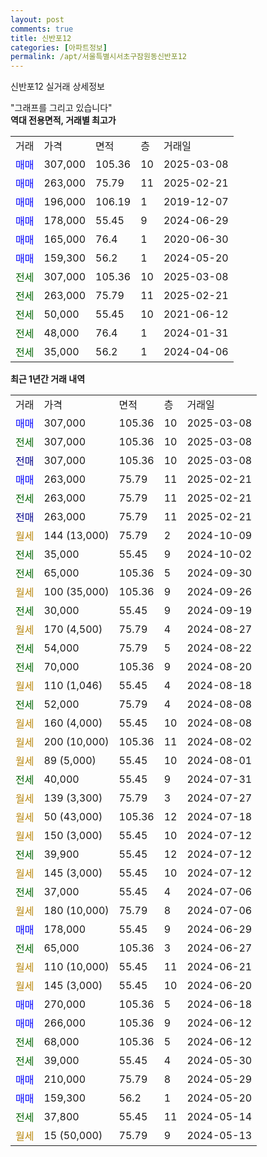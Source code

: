```yaml
---
layout: post
comments: true
title: 신반포12
categories: [아파트정보]
permalink: /apt/서울특별시서초구잠원동신반포12
---
```


신반포12 실거래 상세정보

<script type="text/javascript">
  google.charts.load('current', {'packages':['line', 'corechart']});
  google.charts.setOnLoadCallback(drawChart);

  function drawChart() {
    var data = new google.visualization.DataTable();
    data.addColumn('date', '거래일');
    data.addColumn('number', "매매");
    data.addColumn('number', "전세");
    data.addColumn('number', "전매");

    data.addRows([[new Date(Date.parse("2025-03-08")), 307000, null, null], [new Date(Date.parse("2025-03-08")), null, 307000, null], [new Date(Date.parse("2025-03-08")), null, null, 307000], [new Date(Date.parse("2025-02-21")), 263000, null, null], [new Date(Date.parse("2025-02-21")), null, 263000, null], [new Date(Date.parse("2025-02-21")), null, null, 263000], [new Date(Date.parse("2024-10-09")), null, null, null], [new Date(Date.parse("2024-10-02")), null, 35000, null], [new Date(Date.parse("2024-09-30")), null, 65000, null], [new Date(Date.parse("2024-09-26")), null, null, null], [new Date(Date.parse("2024-09-19")), null, 30000, null], [new Date(Date.parse("2024-08-27")), null, null, null], [new Date(Date.parse("2024-08-22")), null, 54000, null], [new Date(Date.parse("2024-08-20")), null, 70000, null], [new Date(Date.parse("2024-08-18")), null, null, null], [new Date(Date.parse("2024-08-08")), null, 52000, null], [new Date(Date.parse("2024-08-08")), null, null, null], [new Date(Date.parse("2024-08-02")), null, null, null], [new Date(Date.parse("2024-08-01")), null, null, null], [new Date(Date.parse("2024-07-31")), null, 40000, null], [new Date(Date.parse("2024-07-27")), null, null, null], [new Date(Date.parse("2024-07-18")), null, null, null], [new Date(Date.parse("2024-07-12")), null, null, null], [new Date(Date.parse("2024-07-12")), null, 39900, null], [new Date(Date.parse("2024-07-12")), null, null, null], [new Date(Date.parse("2024-07-06")), null, 37000, null], [new Date(Date.parse("2024-07-06")), null, null, null], [new Date(Date.parse("2024-06-29")), 178000, null, null], [new Date(Date.parse("2024-06-27")), null, 65000, null], [new Date(Date.parse("2024-06-21")), null, null, null], [new Date(Date.parse("2024-06-20")), null, null, null], [new Date(Date.parse("2024-06-18")), 270000, null, null], [new Date(Date.parse("2024-06-12")), 266000, null, null], [new Date(Date.parse("2024-06-12")), null, 68000, null], [new Date(Date.parse("2024-05-30")), null, 39000, null], [new Date(Date.parse("2024-05-29")), 210000, null, null], [new Date(Date.parse("2024-05-20")), 159300, null, null], [new Date(Date.parse("2024-05-14")), null, 37800, null], [new Date(Date.parse("2024-05-13")), null, null, null]]);

    var options = {
      hAxis: {
        format: 'yyyy/MM/dd'
      },    
      lineWidth: 0,
      pointsVisible: true,    
      title: '최근 1년간 유형별 실거래가 분포',
      legend: { position: 'bottom' }
    };

    var formatter = new google.visualization.NumberFormat({pattern:'###,###'} );
    formatter.format(data, 1);
    formatter.format(data, 2);
    
    setTimeout(function() {
        var chart = new google.visualization.LineChart(document.getElementById('columnchart_material'));
        chart.draw(data, (options));
        document.getElementById('loading').style.display = 'none';
    }, 200);
  }
</script>


<div id="loading" style="z-index:20; display: block; margin-left: 0px">"그래프를 그리고 있습니다"</div>
<div id="columnchart_material" style="width: 95%; margin-left: 0px; display: block"></div>
<!-- contents start -->
<b>역대 전용면적, 거래별 최고가</b>
<table class="sortable">
    <tr>
      <td>거래</td>
      <td>가격</td>
      <td>면적</td>
      <td>층</td>
      <td>거래일</td>
    </tr>
        <tr>
          <td><a style="color: blue">매매</a></td>
          <td>307,000</td>
          <td>105.36</td>
          <td>10</td>
          <td>2025-03-08</td>
        </tr>            <tr>
          <td><a style="color: blue">매매</a></td>
          <td>263,000</td>
          <td>75.79</td>
          <td>11</td>
          <td>2025-02-21</td>
        </tr>            <tr>
          <td><a style="color: blue">매매</a></td>
          <td>196,000</td>
          <td>106.19</td>
          <td>1</td>
          <td>2019-12-07</td>
        </tr>            <tr>
          <td><a style="color: blue">매매</a></td>
          <td>178,000</td>
          <td>55.45</td>
          <td>9</td>
          <td>2024-06-29</td>
        </tr>            <tr>
          <td><a style="color: blue">매매</a></td>
          <td>165,000</td>
          <td>76.4</td>
          <td>1</td>
          <td>2020-06-30</td>
        </tr>            <tr>
          <td><a style="color: blue">매매</a></td>
          <td>159,300</td>
          <td>56.2</td>
          <td>1</td>
          <td>2024-05-20</td>
        </tr>        
        <tr>
              <td><a style="color: darkgreen">전세</a></td>
              <td>307,000</td>
              <td>105.36</td>
              <td>10</td>
              <td>2025-03-08</td>
            </tr>            <tr>
              <td><a style="color: darkgreen">전세</a></td>
              <td>263,000</td>
              <td>75.79</td>
              <td>11</td>
              <td>2025-02-21</td>
            </tr>            <tr>
              <td><a style="color: darkgreen">전세</a></td>
              <td>50,000</td>
              <td>55.45</td>
              <td>10</td>
              <td>2021-06-12</td>
            </tr>            <tr>
              <td><a style="color: darkgreen">전세</a></td>
              <td>48,000</td>
              <td>76.4</td>
              <td>1</td>
              <td>2024-01-31</td>
            </tr>            <tr>
              <td><a style="color: darkgreen">전세</a></td>
              <td>35,000</td>
              <td>56.2</td>
              <td>1</td>
              <td>2024-04-06</td>
            </tr>        
    
</table>

<b>최근 1년간 거래 내역</b>

<table class="sortable">
    <tr>
      <td>거래</td>
      <td>가격</td>
      <td>면적</td>
      <td>층</td>
      <td>거래일</td>
    </tr>
    <tr>
      <td><a style="color: blue">매매</a></td>
      <td>307,000</td>
      <td>105.36</td>
      <td>10</td>
      <td>2025-03-08</td>
    </tr>          <tr>
      <td><a style="color: darkgreen">전세</a></td>
      <td>307,000</td>
      <td>105.36</td>
      <td>10</td>
      <td>2025-03-08</td>
    </tr>          <tr>
      <td><a style="color: darkblue">전매</a></td>
      <td>307,000</td>
      <td>105.36</td>
      <td>10</td>
      <td>2025-03-08</td>
    </tr>          <tr>
      <td><a style="color: blue">매매</a></td>
      <td>263,000</td>
      <td>75.79</td>
      <td>11</td>
      <td>2025-02-21</td>
    </tr>          <tr>
      <td><a style="color: darkgreen">전세</a></td>
      <td>263,000</td>
      <td>75.79</td>
      <td>11</td>
      <td>2025-02-21</td>
    </tr>          <tr>
      <td><a style="color: darkblue">전매</a></td>
      <td>263,000</td>
      <td>75.79</td>
      <td>11</td>
      <td>2025-02-21</td>
    </tr>          <tr>
      <td><a style="color: darkgoldenrod">월세</a></td>
      <td>144 (13,000)</td>
      <td>75.79</td>
      <td>2</td>
      <td>2024-10-09</td>
    </tr>          <tr>
      <td><a style="color: darkgreen">전세</a></td>
      <td>35,000</td>
      <td>55.45</td>
      <td>9</td>
      <td>2024-10-02</td>
    </tr>          <tr>
      <td><a style="color: darkgreen">전세</a></td>
      <td>65,000</td>
      <td>105.36</td>
      <td>5</td>
      <td>2024-09-30</td>
    </tr>          <tr>
      <td><a style="color: darkgoldenrod">월세</a></td>
      <td>100 (35,000)</td>
      <td>105.36</td>
      <td>9</td>
      <td>2024-09-26</td>
    </tr>          <tr>
      <td><a style="color: darkgreen">전세</a></td>
      <td>30,000</td>
      <td>55.45</td>
      <td>9</td>
      <td>2024-09-19</td>
    </tr>          <tr>
      <td><a style="color: darkgoldenrod">월세</a></td>
      <td>170 (4,500)</td>
      <td>75.79</td>
      <td>4</td>
      <td>2024-08-27</td>
    </tr>          <tr>
      <td><a style="color: darkgreen">전세</a></td>
      <td>54,000</td>
      <td>75.79</td>
      <td>5</td>
      <td>2024-08-22</td>
    </tr>          <tr>
      <td><a style="color: darkgreen">전세</a></td>
      <td>70,000</td>
      <td>105.36</td>
      <td>9</td>
      <td>2024-08-20</td>
    </tr>          <tr>
      <td><a style="color: darkgoldenrod">월세</a></td>
      <td>110 (1,046)</td>
      <td>55.45</td>
      <td>4</td>
      <td>2024-08-18</td>
    </tr>          <tr>
      <td><a style="color: darkgreen">전세</a></td>
      <td>52,000</td>
      <td>75.79</td>
      <td>4</td>
      <td>2024-08-08</td>
    </tr>          <tr>
      <td><a style="color: darkgoldenrod">월세</a></td>
      <td>160 (4,000)</td>
      <td>55.45</td>
      <td>10</td>
      <td>2024-08-08</td>
    </tr>          <tr>
      <td><a style="color: darkgoldenrod">월세</a></td>
      <td>200 (10,000)</td>
      <td>105.36</td>
      <td>11</td>
      <td>2024-08-02</td>
    </tr>          <tr>
      <td><a style="color: darkgoldenrod">월세</a></td>
      <td>89 (5,000)</td>
      <td>55.45</td>
      <td>10</td>
      <td>2024-08-01</td>
    </tr>          <tr>
      <td><a style="color: darkgreen">전세</a></td>
      <td>40,000</td>
      <td>55.45</td>
      <td>9</td>
      <td>2024-07-31</td>
    </tr>          <tr>
      <td><a style="color: darkgoldenrod">월세</a></td>
      <td>139 (3,300)</td>
      <td>75.79</td>
      <td>3</td>
      <td>2024-07-27</td>
    </tr>          <tr>
      <td><a style="color: darkgoldenrod">월세</a></td>
      <td>50 (43,000)</td>
      <td>105.36</td>
      <td>12</td>
      <td>2024-07-18</td>
    </tr>          <tr>
      <td><a style="color: darkgoldenrod">월세</a></td>
      <td>150 (3,000)</td>
      <td>55.45</td>
      <td>10</td>
      <td>2024-07-12</td>
    </tr>          <tr>
      <td><a style="color: darkgreen">전세</a></td>
      <td>39,900</td>
      <td>55.45</td>
      <td>12</td>
      <td>2024-07-12</td>
    </tr>          <tr>
      <td><a style="color: darkgoldenrod">월세</a></td>
      <td>145 (3,000)</td>
      <td>55.45</td>
      <td>10</td>
      <td>2024-07-12</td>
    </tr>          <tr>
      <td><a style="color: darkgreen">전세</a></td>
      <td>37,000</td>
      <td>55.45</td>
      <td>4</td>
      <td>2024-07-06</td>
    </tr>          <tr>
      <td><a style="color: darkgoldenrod">월세</a></td>
      <td>180 (10,000)</td>
      <td>75.79</td>
      <td>8</td>
      <td>2024-07-06</td>
    </tr>          <tr>
      <td><a style="color: blue">매매</a></td>
      <td>178,000</td>
      <td>55.45</td>
      <td>9</td>
      <td>2024-06-29</td>
    </tr>          <tr>
      <td><a style="color: darkgreen">전세</a></td>
      <td>65,000</td>
      <td>105.36</td>
      <td>3</td>
      <td>2024-06-27</td>
    </tr>          <tr>
      <td><a style="color: darkgoldenrod">월세</a></td>
      <td>110 (10,000)</td>
      <td>55.45</td>
      <td>11</td>
      <td>2024-06-21</td>
    </tr>          <tr>
      <td><a style="color: darkgoldenrod">월세</a></td>
      <td>145 (3,000)</td>
      <td>55.45</td>
      <td>10</td>
      <td>2024-06-20</td>
    </tr>          <tr>
      <td><a style="color: blue">매매</a></td>
      <td>270,000</td>
      <td>105.36</td>
      <td>5</td>
      <td>2024-06-18</td>
    </tr>          <tr>
      <td><a style="color: blue">매매</a></td>
      <td>266,000</td>
      <td>105.36</td>
      <td>9</td>
      <td>2024-06-12</td>
    </tr>          <tr>
      <td><a style="color: darkgreen">전세</a></td>
      <td>68,000</td>
      <td>105.36</td>
      <td>5</td>
      <td>2024-06-12</td>
    </tr>          <tr>
      <td><a style="color: darkgreen">전세</a></td>
      <td>39,000</td>
      <td>55.45</td>
      <td>4</td>
      <td>2024-05-30</td>
    </tr>          <tr>
      <td><a style="color: blue">매매</a></td>
      <td>210,000</td>
      <td>75.79</td>
      <td>8</td>
      <td>2024-05-29</td>
    </tr>          <tr>
      <td><a style="color: blue">매매</a></td>
      <td>159,300</td>
      <td>56.2</td>
      <td>1</td>
      <td>2024-05-20</td>
    </tr>          <tr>
      <td><a style="color: darkgreen">전세</a></td>
      <td>37,800</td>
      <td>55.45</td>
      <td>11</td>
      <td>2024-05-14</td>
    </tr>          <tr>
      <td><a style="color: darkgoldenrod">월세</a></td>
      <td>15 (50,000)</td>
      <td>75.79</td>
      <td>9</td>
      <td>2024-05-13</td>
    </tr>      </table>
<!-- contents end -->    

